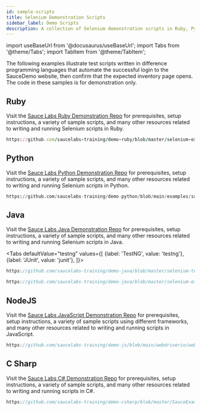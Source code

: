 ```yaml
---
id: sample-scripts
title: Selenium Demonstration Scripts
sidebar_label: Demo Scripts
description: A collection of Selenium demonstration scripts in Ruby, Python, NodeJS, Java, and C#.
---
```

import useBaseUrl from '@docusaurus/useBaseUrl';
import Tabs from '@theme/Tabs';
import TabItem from '@theme/TabItem';

The following examples illustrate test scripts written in difference programming languages that automate the successful login to the SauceDemo website, then confirm that the expected inventory page opens. The code in these samples is for demonstration only.

## Ruby

Visit the [Sauce Labs Ruby Demonstration Repo](https://github.com/saucelabs-training/demo-ruby) for prerequisites, setup instructions, a variety of sample scripts, and many other resources related to writing and running Selenium scripts in Ruby.

```rb reference
https://github.com/saucelabs-training/demo-ruby/blob/master/selenium-examples/rspec/spec/login_success_spec.rb
```


## Python

Visit the [Sauce Labs Python Demonstration Repo](https://github.com/saucelabs-training/demo-python) for prerequisites, setup instructions, a variety of sample scripts, and many other resources related to writing and running Selenium scripts in Python.

```py reference
https://github.com/saucelabs-training/demo-python/blob/main/examples/sauce_bindings/pytest/test_login_success.py
```


## Java

Visit the [Sauce Labs Java Demonstration Repo](https://github.com/saucelabs-training/demo-java) for prerequisites, setup instructions, a variety of sample scripts, and many other resources related to writing and running Selenium scripts in Java.

<Tabs
  defaultValue="testng"
  values={[
    {label: 'TestNG', value: 'testng'},
    {label: 'JUnit', value: 'junit'},
  ]}>

<TabItem value="testng">

```java reference
https://github.com/saucelabs-training/demo-java/blob/master/selenium-testng-examples/src/test/java/com/saucedemo/TestNgTest.java
```

</TabItem>
<TabItem value="junit">

```java reference
https://github.com/saucelabs-training/demo-java/blob/master/selenium-examples/src/test/java/com/saucedemo/JUnit5W3CChromeTest.java
```

</TabItem>
</Tabs>


## NodeJS

Visit the [Sauce Labs JavaScript Demonstration Repo](https://github.com/saucelabs-training/demo-js) for prerequisites, setup instructions, a variety of sample scripts using different frameworks, and many other resources related to writing and running scripts in JavaScript.

```js reference
https://github.com/saucelabs-training/demo-js/blob/main/webdriverio/webdriver/examples/typescript/test/specs/example.e2e.ts
```


## C Sharp

Visit the [Sauce Labs C# Demonstration Repo](https://github.com/saucelabs-training/demo-csharp) for prerequisites, setup instructions, a variety of sample scripts, and many other resources related to writing and running scripts in C#.

```c# reference
https://github.com/saucelabs-training/demo-csharp/blob/master/SauceExamples/SeleniumNunit/OnboardingTests/InstantSauceTest.cs
```
